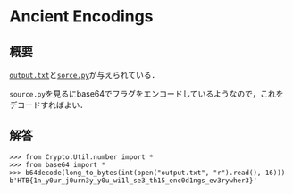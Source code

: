 # Ancient Encodings
## 概要
[`output.txt`](./output.txt)と[`sorce.py`](./source.py)が与えられている．

`source.py`を見るにbase64でフラグをエンコードしているようなので，これをデコードすればよい．

## 解答
```
>>> from Crypto.Util.number import *
>>> from base64 import *
>>> b64decode(long_to_bytes(int(open("output.txt", "r").read(), 16)))
b'HTB{1n_y0ur_j0urn3y_y0u_wi1l_se3_th15_enc0d1ngs_ev3rywher3}'
```

